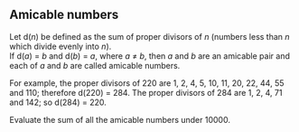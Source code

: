 ## Amicable numbers

Let d(<i>n</i>) be defined as the sum of proper divisors of <i>n</i> (numbers less than <i>n</i> which divide evenly into <i>n</i>).<br>
If d(<i>a</i>) = <i>b</i> and d(<i>b</i>) = <i>a</i>, where <i>a</i> &#x2260; <i>b</i>, then <i>a</i> and <i>b</i> are an amicable pair and each of <i>a</i> and <i>b</i> are called amicable numbers.

For example, the proper divisors of 220 are 1, 2, 4, 5, 10, 11, 20, 22, 44, 55 and 110; therefore d(220) = 284. The proper divisors of 284 are 1, 2, 4, 71 and 142; so d(284) = 220.

Evaluate the sum of all the amicable numbers under 10000.
